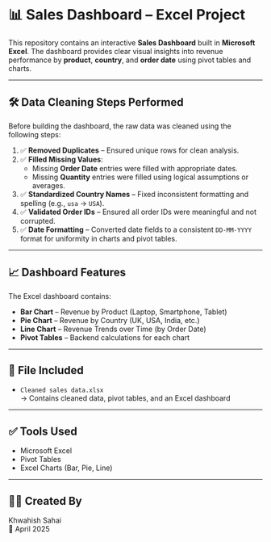 # 📊 Sales Dashboard – Excel Project

This repository contains an interactive **Sales Dashboard** built in **Microsoft Excel**. The dashboard provides clear visual insights into revenue performance by **product**, **country**, and **order date** using pivot tables and charts.

---

## 🛠️ Data Cleaning Steps Performed

Before building the dashboard, the raw data was cleaned using the following steps:

1. ✅ **Removed Duplicates** – Ensured unique rows for clean analysis.
2. ✅ **Filled Missing Values**:
   - Missing **Order Date** entries were filled with appropriate dates.
   - Missing **Quantity** entries were filled using logical assumptions or averages.
3. ✅ **Standardized Country Names** – Fixed inconsistent formatting and spelling (e.g., `usa` → `USA`).
4. ✅ **Validated Order IDs** – Ensured all order IDs were meaningful and not corrupted.
5. ✅ **Date Formatting** – Converted date fields to a consistent `DD-MM-YYYY` format for uniformity in charts and pivot tables.

---

## 📈 Dashboard Features

The Excel dashboard contains:

- **Bar Chart** – Revenue by Product (Laptop, Smartphone, Tablet)
- **Pie Chart** – Revenue by Country (UK, USA, India, etc.)
- **Line Chart** – Revenue Trends over Time (by Order Date)
- **Pivot Tables** – Backend calculations for each chart

---

## 📂 File Included

- `Cleaned sales data.xlsx`  
   → Contains cleaned data, pivot tables, and an Excel dashboard

---

## ✅ Tools Used

- Microsoft Excel
- Pivot Tables
- Excel Charts (Bar, Pie, Line)

---

## 👩‍💻 Created By

Khwahish Sahai  
📅 April 2025  
